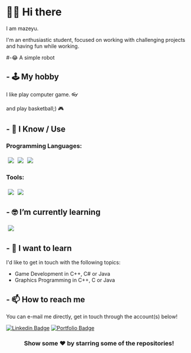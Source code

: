 # 🙋‍♂️ Hi there

I am mazeyu.

I'm an enthusiastic student, focused on working with challenging projects and having fun while working.


#-😂 A simple robot

<gradio-app src="https://Zeyui0086-Mzyy.hf.space" theme_mode="light"></gradio-app>


## - 🕹️ My hobby

I like play computer game. 👓

and play basketball;) 🎮


## - 🧠 I Know / Use

### Programming Languages:

<img src="https://img.shields.io/badge/-C++-black?style=for-the-badge&logo=c%2B%2B&logoColor=blue" style="margin:5px" /><img src="http://img.shields.io/badge/-c-black?style=for-the-badge&logo=c&logoColor=white" style="margin:5px" /><img src="http://img.shields.io/badge/-javascript-black?style=for-the-badge&logo=javascript" style="margin:5px" />

### Tools:

<img src="http://img.shields.io/badge/-gitgub-black?style=for-the-badge&logo=github" style="margin:5px" /><img src="http://img.shields.io/badge/-matlab-black?style=for-the-badge&logo=matlab" style="margin:5px" />

## - 🤓 I’m currently learning

<img src="http://img.shields.io/badge/-gitgub-black?style=for-the-badge&logo=github" style="margin:5px" />

## - 💬 I want to learn

I'd like to get in touch with the following topics:

- Game Development in C++, C# or Java
- Graphics Programming in C++, C or Java

## - 📫 How to reach me

You can e-mail me directly, get in touch through the account(s) below!

[![Linkedin Badge](https://img.shields.io/badge/dogaoruc-follow%20on%20linkedin-blue?style=for-the-badge&logo=linkedin)](https://www.linkedin.com/in/do%C4%9Fa-oru%C3%A7-973b08155/)
[![Portfolio Badge](http://img.shields.io/badge/event_horizon-check_out_my_portfolio-orange?style=for-the-badge&logo=google-chrome&logoColor=white)](https://aeris170.github.io)

<div align="center">

### Show some ❤️ by starring some of the repositories!

</div>
